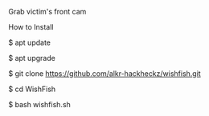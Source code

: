 Grab victim's front cam 

How to Install

$ apt update

$ apt upgrade

$ git clone https://github.com/alkr-hackheckz/wishfish.git

$ cd WishFish

$ bash wishfish.sh



